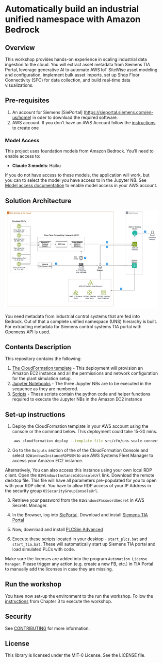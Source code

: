 # Automatically build an industrial unified namespace with Amazon Bedrock

## Overview

This workshop provides hands-on experience in scaling industrial data ingestion to the cloud. 
You will extract asset metadata from Siemens TIA Portal, leverage generative AI to automate AWS IoT SiteWise asset modeling and configuration, 
implement bulk asset imports, set up Shop Floor Connectivity (SFC) for data collection, and build real-time data visualizations.

## Pre-requisites

1. An account for Siemens [SiePortal] (https://sieportal.siemens.com/en-us/home) in oder to download the required software.
2. AWS account. If you don't have an AWS Account follow the [instructions](https://repost.aws/knowledge-center/create-and-activate-aws-account) to create one

### Model Access

This project uses foundation models from Amazon Bedrock. You'll need to enable access to:

- **Claude 3 models**: Haiku 


If you do not have access to these models, the application will work, but you can to select the model you have access to in the Jupyter NB. See [Model access documentation](https://docs.aws.amazon.com/bedrock/latest/userguide/model-access.html) to enable model access in your AWS account.

  
## Solution Architecture

![Simulated Factory Setup](build-ami/images/Soution_Arch.jpg)

You need metadata from industrial control systems that are fed into Bedrock.
Out of that a complete unified namespace (UNS) hierarchy is built.
For extracting metadata for Siemens control systems TIA portal with Openness API is used.

## Contents Description

This repository contains the following:

1. [The CloudFormation template](src/cfn/uns-scale-connectivity-workshop.yaml) - This deployment will provision an Amazon EC2 instance and all the permissions and network configuration for the plant simulation setup.
2. [Jupyter Notebooks](src/workshop/jupyter-notebook/) - The three Jupyter NBs are to be executed in the sequence as they are numbered. 
3. [Scripts](src/workshop/scripts/) - These scripts contain the python code and helper functions required to execute the Jupyter NBs in the Amazon EC2 instance


## Set-up instructions

1. Deploy the CloudFormation template in your AWS account using the console or the command below. This deployment could take 15-20 mins. 
   
```bash
    aws cloudformation deploy --template-file src/cfn/uns-scale-connectivity-workshop.yaml --stack-name src/cfn/uns-scale-connectivity-workshop --capabilities CAPABILITY_NAMED_IAM
```
2. Go to the `Outputs` section of the of the CloudFormation Console and select `02WindowsInstanceRDPSSM` to use AWS Systems Fleet Manager to access your Amazon EC2 instance. 

Alternatively, You can also access this instance using your own local RDP client. Open the `03WindowsInstanceIdConsoleUrl` link. Download the remote desktop file. This file will have all parameters pre-populated for you to open with your RDP client. You have to allow RDP access of your IP Address in the security group `05SecurityGroupConsoleUrl`.

3. Retrieve your password from the `01WindowsPasswordSecret` in AWS Secrets Manager.
   
4. In the Browser, log into [SiePortal](https://sieportal.siemens.com/de-de/mysieportal). Download and install [Siemens TIA Portal](https://support.industry.siemens.com/cs/document/109820994/simatic-step-7-inkl-safety-s7-plcsim-und-wincc-v19-trial-download?dti=0&lc=de-DE)

5. Now, download and install [PLCSim Advanced](https://www.industry-mobile-support.siemens-info.com/en/article/detail/109821388)

6. Execute these scripts located in your desktop - `start_plcs.bat` and `start_tia.bat`. These will automatically start up Siemens TIA portal and load simulated PLCs with code.

Make sure the licenses are added into the program `Automation License Manager`. Please trigger any action (e.g. create a new FB, etc.) in TIA Portal to manually add the licenses in case they are missing.


## Run the workshop

You have now set-up the environment to the run the workshop.
Follow the [instructions](https://catalog.workshops.aws/unifiednamespace/en-US) from Chapter 3 to execute the workshop.

## Security

See [CONTRIBUTING](CONTRIBUTING.md#security-issue-notifications) for more information.

## License

This library is licensed under the MIT-0 License. See the LICENSE file.
